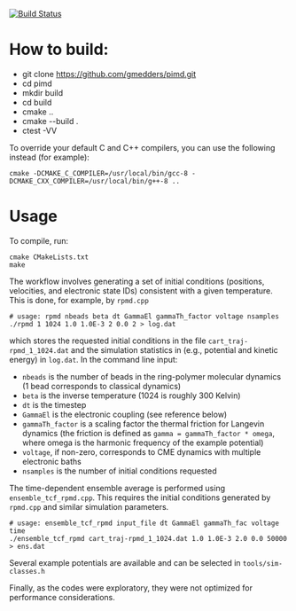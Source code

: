 [![Build Status](https://travis-ci.org/gmedders/pimd.svg?branch=master)](https://travis-ci.org/gmedders/pimd)

How to build:
=============

 - git clone https://github.com/gmedders/pimd.git
 - cd pimd
 - mkdir build
 - cd build
 - cmake ..
 - cmake --build .
 - ctest -VV

To override your default C and C++ compilers, you can use the following instead (for example):
```
cmake -DCMAKE_C_COMPILER=/usr/local/bin/gcc-8 -DCMAKE_CXX_COMPILER=/usr/local/bin/g++-8 ..
```

# Usage
To compile, run:
```
cmake CMakeLists.txt
make
```

The workflow involves generating a set of initial conditions (positions, velocities, and electronic state IDs) consistent with a given temperature. This is done, for example, by `rpmd.cpp`

```
# usage: rpmd nbeads beta dt GammaEl gammaTh_factor voltage nsamples
./rpmd 1 1024 1.0 1.0E-3 2 0.0 2 > log.dat
```

which stores the requested initial conditions in the file `cart_traj-rpmd_1_1024.dat` and the simulation statistics in (e.g., potential and kinetic energy) in `log.dat`. In the command line input:
- `nbeads` is the number of beads in the ring-polymer molecular dynamics (1 bead corresponds to classical dynamics)
- `beta` is the inverse temperature (1024 is roughly 300 Kelvin)
- `dt` is the timestep
- `GammaEl` is the electronic coupling (see reference below)
- `gammaTh_factor` is a scaling factor the thermal friction for Langevin dynamics (the friction is defined as `gamma = gammaTh_factor * omega`, where omega is the harmonic frequency of the example potential)
- `voltage`, if non-zero, corresponds to CME dynamics with multiple electronic baths
- `nsamples` is the number of initial conditions requested

The time-dependent ensemble average is performed using `ensemble_tcf_rpmd.cpp`. This requires the initial conditions generated by `rpmd.cpp` and similar simulation parameters.

```
# usage: ensemble_tcf_rpmd input_file dt GammaEl gammaTh_fac voltage time
./ensemble_tcf_rpmd cart_traj-rpmd_1_1024.dat 1.0 1.0E-3 2.0 0.0 50000 > ens.dat
```

Several example potentials are available and can be selected in `tools/sim-classes.h`

Finally, as the codes were exploratory, they were not optimized for performance considerations.

